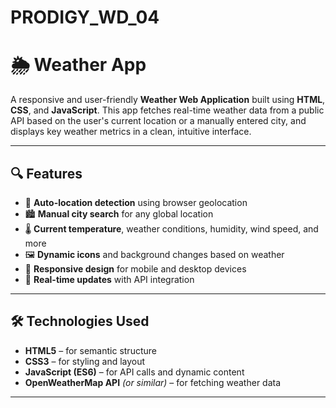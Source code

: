 # PRODIGY_WD_04
# 🌦️ Weather App

A responsive and user-friendly **Weather Web Application** built using **HTML**, **CSS**, and **JavaScript**. This app fetches real-time weather data from a public API based on the user's current location or a manually entered city, and displays key weather metrics in a clean, intuitive interface.

---

## 🔍 Features

- 📍 **Auto-location detection** using browser geolocation
- 🏙️ **Manual city search** for any global location
- 🌡️ **Current temperature**, weather conditions, humidity, wind speed, and more
- 🖼️ **Dynamic icons** and background changes based on weather
- 📱 **Responsive design** for mobile and desktop devices
- 🔄 **Real-time updates** with API integration

---

## 🛠️ Technologies Used

- **HTML5** – for semantic structure
- **CSS3** – for styling and layout
- **JavaScript (ES6)** – for API calls and dynamic content
- **OpenWeatherMap API** *(or similar)* – for fetching weather data

---




